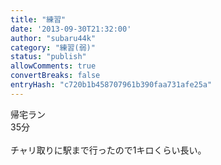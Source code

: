 ```yaml
---
title: "練習"
date: '2013-09-30T21:32:00'
author: "subaru44k"
category: "練習(弱)"
status: "publish"
allowComments: true
convertBreaks: false
entryHash: "c720b1b458707961b390faa731afe25a"
---
```

帰宅ラン<br>
35分<br>
<br>
チャリ取りに駅まで行ったので1キロくらい長い。
